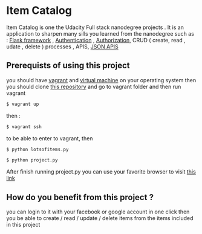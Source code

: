 # Item Catalog

Item Catalog is one the Udacity Full stack nanodegree projects . It is an application to sharpen many sills you learned from the nanodegree such as : 
[Flask framework](http://flask.pocoo.org/) , 
[Authentication](https://www.webopedia.com/TERM/A/authentication.html) ,
[Authorization](https://www.webopedia.com/TERM/A/authorization.html), 
CRUD ( create, read , udate , delete ) processes  , 
APIS,
[JSON APIS](https://www.w3schools.com/js/js_json_intro.asp)

## Prerequists of using this project

you should have [vagrant](https://www.vagrantup.com/downloads.html) and [virtual machine](https://www.virtualbox.org/wiki/Downloads) on your operating system
then you should clone [this repository](https://github.com/udacity/fullstack-nanodegree-vm) and go to vagrant folder and then run vagrant
```bash
$ vagrant up
```
then :
```bash
$ vagrant ssh
```
to be able to enter to vagrant, then
```bash
$ python lotsofitems.py
```
```bash
$ python project.py
```
After finish running project.py you can use your favorite browser to visit [this link](http://localhost:8000)
## How do you benefit from this project ?
you can login to it with your facebook or google account in one click then you be able to create / read / update / delete items from the items included in this project
